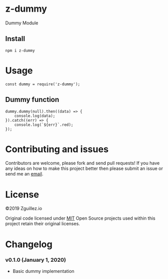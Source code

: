 # z-dummy
Dummy Module

## Install
```
npm i z-dummy
```
# Usage
```
const dummy = require('z-dummy');
```

## Dummy function

```
dummy.dummy(null).then((data) => {
	console.log(data);
}).catch((err) => {
	console.log(`${err}`.red);
});
```

# Contributing and issues
Contributors are welcome, please fork and send pull requests! If you have any ideas on how to make this project better then please submit an issue or send me an [email](mailto:mail@zguillez.io).

# License
©2019 Zguillez.io

Original code licensed under [MIT](https://en.wikipedia.org/wiki/MIT_License) Open Source projects used within this project retain their original licenses.

# Changelog

### v0.1.0 (January 1, 2020)
* Basic dummy implementation
